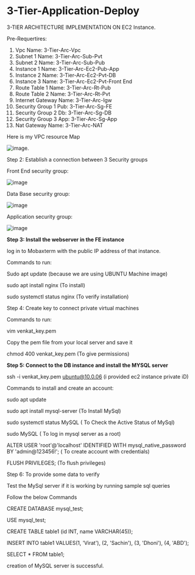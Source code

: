 # 3-Tier-Application-Deploy 
3-TIER ARCHITECTURE IMPLEMENTATION ON EC2 Instance.

Pre-Requertires:

1) Vpc Name:  3-Tier-Arc-Vpc
2) Subnet 1 Name: 3-Tier-Arc-Sub-Pvt
3) Subnet 2 Name: 3-Tier-Arc-Sub-Pub
4) Instance 1 Name: 3-Tier-Arc-Ec2-Pub-App
5) Instance 2 Name: 3-Tier-Arc-Ec2-Pvt-DB
6) Instance 3 Name: 3-Tier-Arc-Ec2-Pvt-Front End
7) Route Table 1 Name: 3-Tier-Arc-Rt-Pub
8) Route Table 2 Name: 3-Tier-Arc-Rt-Pvt
9) Internet Gateway Name: 3-Tier-Arc-Igw
10) Security Group 1 Pub: 3-Tier-Arc-Sg-FE
11) Security Group 2 Db: 3-Tier-Arc-Sg-DB
12) Security Group 3 App: 3-Tier-Arc-Sg-App
13) Nat Gateway Name: 3-Tier-Arc-NAT

Here is my VPC resource Map

![image](https://github.com/venkey12319/3-Tier-Application-Deploy/assets/167093427/0b03d765-732f-4182-b86b-a317ff550f9b).

Step 2: Establish a connection between 3 Security groups

Front End security group:

![image](https://github.com/venkey12319/3-Tier-Application-Deploy/assets/167093427/9c032ae6-31ea-4fcf-8014-fc872617bf77)

Data Base security group:

![image](https://github.com/venkey12319/3-Tier-Application-Deploy/assets/167093427/0bf4d26e-fbd9-4ed9-b88c-8fb0fe4c6a8b)

Application security group:

![image](https://github.com/venkey12319/3-Tier-Application-Deploy/assets/167093427/61937e1e-5e57-4be0-ad8b-7b913ba27878)

**Step 3: Install the webserver in the FE instance**

log in to Mobaxterm with the public IP address of that instance.

Commands to run:

Sudo apt update (because we are using UBUNTU Machine image)

sudo apt install nginx (To install)

sudo systemctl status nginx (To verify installation)

Step 4: Create key to connect private virtual machines

Commands to run:

vim venkat_key.pem

Copy the pem file from your local server and save it

chmod 400 venkat_key.pem (To give permissions)

**Step 5: Connect to the DB instance and install the MYSQL server**

ssh -i venkat_key.pem ubuntu@10.0.06 (i provided ec2 instance private iD)

Commands to install and create an account:

sudo apt update

sudo apt install mysql-server (To Install MySql)

sudo systemctl status MySQL   ( To Check the Active Status of MySql)

sudo MySQL ( To log in mysql server as a root)

ALTER USER 'root'@'localhost' IDENTIFIED WITH mysql_native_password BY 'admin@123456!'; ( To create account with credentials)

FLUSH PRIVILEGES;  (To flush privileges)

Step 6: To provide some data to verify

Test the MySql server if it is working by running sample sql queries

Follow the below Commands

CREATE DATABASE mysql_test;

USE mysql_test;

CREATE TABLE table1 (id INT, name VARCHAR(45));

INSERT INTO table1 VALUES(1, 'Virat'), (2, 'Sachin'), (3, 'Dhoni'), (4, 'ABD');

SELECT * FROM table1;

creation of MySQL server is successful. 




















